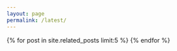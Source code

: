 ```yaml
---
layout: page
permalink: /latest/
---
```


{% for post in site.related_posts limit:5 %}
{% endfor %}
